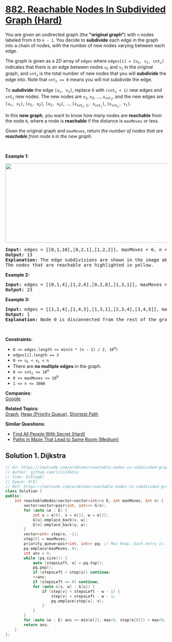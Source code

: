 # [882. Reachable Nodes In Subdivided Graph (Hard)](https://leetcode.com/problems/reachable-nodes-in-subdivided-graph/)

<p>You are given an undirected graph (the <strong>"original graph"</strong>) with <code>n</code> nodes labeled from <code>0</code> to <code>n - 1</code>. You decide to <strong>subdivide</strong> each edge in the graph into a chain of nodes, with the number of new nodes varying between each edge.</p>

<p>The graph is given as a 2D array of <code>edges</code> where <code>edges[i] = [u<sub>i</sub>, v<sub>i</sub>, cnt<sub>i</sub>]</code> indicates that there is an edge between nodes <code>u<sub>i</sub></code> and <code>v<sub>i</sub></code> in the original graph, and <code>cnt<sub>i</sub></code> is the total number of new nodes that you will <strong>subdivide</strong> the edge into. Note that <code>cnt<sub>i</sub> == 0</code> means you will not subdivide the edge.</p>

<p>To <strong>subdivide</strong> the edge <code>[u<sub>i</sub>, v<sub>i</sub>]</code>, replace it with <code>(cnt<sub>i</sub> + 1)</code> new edges and <code>cnt<sub>i</sub></code> new nodes. The new nodes are <code>x<sub>1</sub></code>, <code>x<sub>2</sub></code>, ..., <code>x<sub>cnt<sub>i</sub></sub></code>, and the new edges are <code>[u<sub>i</sub>, x<sub>1</sub>]</code>, <code>[x<sub>1</sub>, x<sub>2</sub>]</code>, <code>[x<sub>2</sub>, x<sub>3</sub>]</code>, ..., <code>[x<sub>cnt<sub>i</sub>-1</sub>, x<sub>cnt<sub>i</sub></sub>]</code>, <code>[x<sub>cnt<sub>i</sub></sub>, v<sub>i</sub>]</code>.</p>

<p>In this <strong>new graph</strong>, you want to know how many nodes are <strong>reachable</strong> from the node <code>0</code>, where a node is <strong>reachable</strong> if the distance is <code>maxMoves</code> or less.</p>

<p>Given the original graph and <code>maxMoves</code>, return <em>the number of nodes that are <strong>reachable</strong> from node </em><code>0</code><em> in the new graph</em>.</p>

<p>&nbsp;</p>
<p><strong>Example 1:</strong></p>
<img alt="" src="https://s3-lc-upload.s3.amazonaws.com/uploads/2018/08/01/origfinal.png" style="width: 600px; height: 247px;">
<pre><strong>Input:</strong> edges = [[0,1,10],[0,2,1],[1,2,2]], maxMoves = 6, n = 3
<strong>Output:</strong> 13
<strong>Explanation:</strong> The edge subdivisions are shown in the image above.
The nodes that are reachable are highlighted in yellow.
</pre>

<p><strong>Example 2:</strong></p>

<pre><strong>Input:</strong> edges = [[0,1,4],[1,2,6],[0,2,8],[1,3,1]], maxMoves = 10, n = 4
<strong>Output:</strong> 23
</pre>

<p><strong>Example 3:</strong></p>

<pre><strong>Input:</strong> edges = [[1,2,4],[1,4,5],[1,3,1],[2,3,4],[3,4,5]], maxMoves = 17, n = 5
<strong>Output:</strong> 1
<strong>Explanation:</strong> Node 0 is disconnected from the rest of the graph, so only node 0 is reachable.
</pre>

<p>&nbsp;</p>
<p><strong>Constraints:</strong></p>

<ul>
	<li><code>0 &lt;= edges.length &lt;= min(n * (n - 1) / 2, 10<sup>4</sup>)</code></li>
	<li><code>edges[i].length == 3</code></li>
	<li><code>0 &lt;= u<sub>i</sub> &lt; v<sub>i</sub> &lt; n</code></li>
	<li>There are <strong>no multiple edges</strong> in the graph.</li>
	<li><code>0 &lt;= cnt<sub>i</sub> &lt;= 10<sup>4</sup></code></li>
	<li><code>0 &lt;= maxMoves &lt;= 10<sup>9</sup></code></li>
	<li><code>1 &lt;= n &lt;= 3000</code></li>
</ul>


**Companies**:  
[Google](https://leetcode.com/company/google)

**Related Topics**:  
[Graph](https://leetcode.com/tag/graph/), [Heap (Priority Queue)](https://leetcode.com/tag/heap-priority-queue/), [Shortest Path](https://leetcode.com/tag/shortest-path/)

**Similar Questions**:
* [Find All People With Secret (Hard)](https://leetcode.com/problems/find-all-people-with-secret/)
* [Paths in Maze That Lead to Same Room (Medium)](https://leetcode.com/problems/paths-in-maze-that-lead-to-same-room/)

## Solution 1. Dijkstra

```cpp
// OJ: https://leetcode.com/problems/reachable-nodes-in-subdivided-graph/
// Author: github.com/lzl124631x
// Time: O(ElogE)
// Space: O(E)
// Ref: https://leetcode.com/problems/reachable-nodes-in-subdivided-graph/solution/
class Solution {
public:
    int reachableNodes(vector<vector<int>>& E, int maxMoves, int n) {
        vector<vector<pair<int, int>>> G(n);
        for (auto &e : E) {
            int u = e[0], v = e[1], w = e[2];
            G[u].emplace_back(v, w);
            G[v].emplace_back(u, w);
        }
        vector<int> step(n, -1);
        step[0] = maxMoves;
        priority_queue<pair<int, int>> pq; // Max heap. Each entry is (stepsLeft, nodeIndex)
        pq.emplace(maxMoves, 0);
        int ans = 0;
        while (pq.size()) {
            auto [stepsLeft, u] = pq.top();
            pq.pop();
            if (stepsLeft < step[u]) continue;
            ++ans;
            if (stepsLeft == 0) continue;
            for (auto &[v, w] : G[u]) {
                if (step[v] < stepsLeft - w - 1) {
                    step[v] = stepsLeft - w - 1;
                    pq.emplace(step[v], v);
                }
            }
        }
        for (auto &e : E) ans += min(e[2], max(0, step[e[0]]) + max(0, step[e[1]]));
        return ans;
    }
};
```